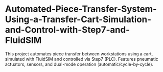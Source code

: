 # Automated-Piece-Transfer-System-Using-a-Transfer-Cart-Simulation-and-Control-with-Step7-and-FluidSIM
This project automates piece transfer between workstations using a cart, simulated with FluidSIM and controlled via Step7 (PLC). Features pneumatic actuators, sensors, and dual-mode operation (automatic/cycle-by-cycle).

